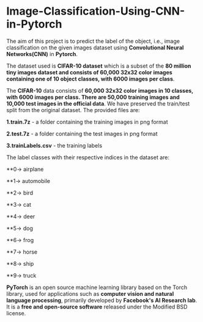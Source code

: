 # Image-Classification-Using-CNN-in-Pytorch

The aim of this project is to predict the label of the object, i.e., image classification on the given images dataset using **Convolutional Neural Networks(CNN)** in **Pytorch**.

The dataset used is **CIFAR-10 dataset** which is a subset of the **80 million tiny images dataset and consists of 60,000 32x32 color images containing one of 10 object classes, with 6000 images per class**. 

The **CIFAR-10** data consists of **60,000 32x32 color images in 10 classes, with 6000 images per class. There are 50,000 training images and 10,000 test images in the official data**. We have preserved the train/test split from the original dataset.  The provided files are:

**1.train.7z** - a folder containing the training images in png format

**2.test.7z** - a folder containing the test images in png format

**3.trainLabels.csv** - the training labels

The label classes with their respective indices in the dataset are:

**0-> airplane  

**1-> automobile 

**2-> bird 

**3-> cat 

**4-> deer 

**5-> dog 

**6-> frog 

**7-> horse 

**8-> ship 

**9-> truck

**PyTorch** is an open source machine learning library based on the Torch library, used for applications such as **computer vision and natural language processing**, primarily developed by **Facebook's AI Research lab**. It is a **free and open-source software** released under the Modified BSD license.




